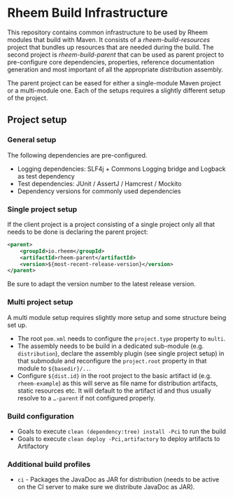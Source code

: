 # Rheem Build Infrastructure

This repository contains common infrastructure to be used by Rheem modules that build with Maven. It consists of a *rheem-build-resources* project that bundles up resources that are needed during the build. The second project is *rheem-build-parent* that can be used as parent project to pre-configure core dependencies, properties, reference documentation generation and most important of all the appropriate distribution assembly.

The parent project can be eased for either a single-module Maven project or a multi-module one. Each of the setups requires a slightly different setup of the project.

## Project setup

### General setup

The following dependencies are pre-configured.

* Logging dependencies: SLF4j + Commons Logging bridge and Logback as test dependency
* Test dependencies: JUnit / AssertJ / Hamcrest / Mockito
* Dependency versions for commonly used dependencies

### Single project setup

If the client project is a project consisting of a single project only all that needs to be done is declaring the parent project:


```xml
<parent>
	<groupId>io.rheem</groupId>
	<artifactId>rheem-parent</artifactId>
	<version>${most-recent-release-version}</version>
</parent>
```
Be sure to adapt the version number to the latest release version.

### Multi project setup

A multi module setup requires slightly more setup and some structure being set up.

* The root `pom.xml` needs to configure the `project.type` property to `multi`.
* The assembly needs to be build in a dedicated sub-module (e.g. `distribution`), declare the assembly plugin (see single project setup) in that submodule and reconfigure the `project.root` property in that module to `${basedir}/..`.
* Configure `${dist.id}` in the root project to the basic artifact id (e.g. `rheem-example`) as this will serve as file name for distribution artifacts, static resources etc. It will default to the artifact id and thus usually resolve to a `…-parent` if not configured properly.

### Build configuration

* Goals to execute `clean (dependency:tree) install -Pci` to run the build
* Goals to execute `clean deploy -Pci,artifactory` to deploy artifacts to Artifactory

### Additional build profiles

* `ci` - Packages the JavaDoc as JAR for distribution (needs to be active on the CI server to make sure we distribute JavaDoc as JAR).
